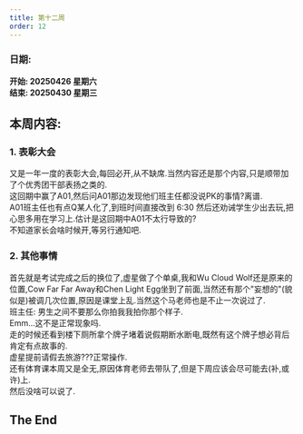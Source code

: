 ```yaml
---
title: 第十二周
order: 12
---
```


### 日期:  
**开始: 20250426 星期六**  
**结束: 20250430 星期三**  

## 本周内容:  

### 1. 表彰大会

又是一年一度的表彰大会,每回必开,从不缺席.当然内容还是那个内容,只是顺带加了个优秀团干部表扬之类的.  
这回期中赢了A01,然后问A01那边发现他们班主任都没说PK的事情?离谱.  
A01班主任也有点Q某人化了,到班时间直接改到 6:30 然后还劝诫学生少出去玩,把心思多用在学习上.估计是这回期中A01不太行导致的?  
不知道家长会啥时候开,等另行通知吧.  

### 2. 其他事情

首先就是考试完成之后的换位了,虚星做了个单桌,我和Wu Cloud Wolf还是原来的位置,Cow Far Far Away和Chen Light Egg坐到了前面,当然还有那个"妄想的"(貌似是)被调几次位置,原因是课堂上乱.当然这个马老师也是不止一次说过了.  
班主任: 男生之间不要那么你拍我我拍你那个样子.  
Emm...这不是正常现象吗.  
走的时候还看到楼下厕所拿个牌子堵着说假期断水断电,既然有这个牌子想必背后肯定有点故事的.  
虚星提前请假去旅游???正常操作.  
还有体育课本周又是全无,原因体育老师去带队了,但是下周应该会尽可能去(补,或许)上.  
然后没啥可以说了.  

## The End